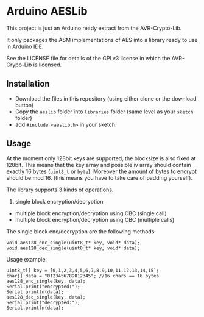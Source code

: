 Arduino AESLib 
==============

This project is just an Arduino ready extract from the AVR-Crypto-Lib.

It only packages the ASM implementations of AES into a library ready to use in
Arduino IDE.

See the LICENSE file for details of the GPLv3 license in which the AVR-Crypo-Lib
is licensed.


Installation
------------

- Download the files in this repository (using either clone or the download button)
- Copy the `aeslib` folder into `libraries` folder (same level as your `sketch` folder)
- add `#include <aeslib.h>` in your sketch.


Usage
-----

At the moment only 128bit keys are supported, the blocksize is also fixed at 128bit.
This means that the key array and possible iv array should contain exactly 16 bytes (`uint8_t` or `byte`).
Moreover the amount of bytes to encrypt should be mod 16. 
(this means you have to take care of padding yourself).

The library supports 3 kinds of operations.

1. single block encryption/decryption
-  multiple block encryption/decryption using CBC (single call)
-  multiple block encryption/decryption using CBC (multiple calls)

The single block enc/decryption are the following methods:

	void aes128_enc_single(uint8_t* key, void* data);
	void aes128_dec_single(uint8_t* key, void* data);

Usage example:

	uint8_t[] key = [0,1,2,3,4,5,6,7,8,9,10,11,12,13,14,15];
	char[] data = "0123456789012345"; //16 chars == 16 bytes
	aes128_enc_single(key, data);
	Serial.print("encrypted:");
	Serial.println(data);
	aes128_dec_single(key, data);
	Serial.print("decrypted:");
	Serial.println(data);

